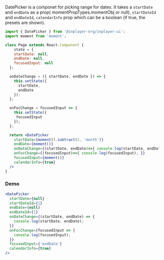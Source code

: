 DatePicker is a componet for picking range for dates. It takes a `startDate` and `endDate` as a prop( momentPropTypes.momentObj or null), `startDateId` and `endDateId`, `calendarInfo` prop which can be a boolean (if true, the presets are shown).

```jsx static
import { DatePicker } from '@inplayer-org/inplayer-ui';
import moment from 'moment';

class Page extends React.Component {
    state = {
    startDate: null,
    endDate: null,
    focusedInput: null
  };

  onDateChange = ({ startDate, endDate }) => {
    this.setState({
      startDate,
      endDate
    });
  };

  onFocChange = focusedInput => {
    this.setState({
     focusedInput
    });
  };

  return <DatePicker
    startDate={moment().subtract(1, 'month')}
    endDate={moment()}
    onDateChange={(startDate, endDate)=>{ console.log(startDate, endDate); }}
  	onFocChange={(focusedInput)=>{ console.log(focusedInput); }}
    focusedInput={moment()}
    calendarInfo={true}
  />
}
```

### Demo

```jsx
<DatePicker
  startDate={null}
  startDateId={1}
  endDate={null}
  endDateId={2}
  onDateChange={(startDate, endDate) => {
    console.log(startDate, endDate);
  }}
  onFocChange={focusedInput => {
    console.log(focusedInput);
  }}
  focusedInput={'endDate'}
  calendarInfo={true}
/>
```

